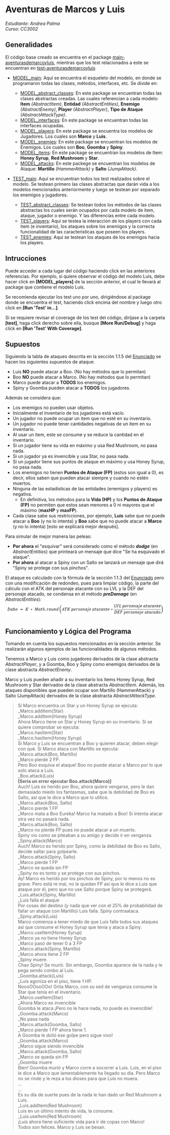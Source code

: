 # Aventuras de Marcos y Luis
_Estudiante: Andrea Palma_ <br>
_Curso: CC3002_ <br>


## Generalidades
El código base creado se encuentra en el package
[main-aventurasdemarcoyluis](src/main/java/com/aventurasdemarcoyluis),
mientras que los test relacionados a este se encuentran en 
[test-aventurasdemarcoyluis](src/test/java/com/aventurasdemarcoyluis) <br>
- [MODEL_main](src/main/java/com/aventurasdemarcoyluis): Aquí se encuentra el esqueleto del modelo,
en donde se programaron
todas las clases, métodos, interfaces, etc. Se divide en: <br>

  - [MODEL_abstract_classes](src/main/java/com/aventurasdemarcoyluis/abstract_classes):
  En este package se encuentran todas las clases abstractas creadas.
Las cuales referencian a cada modelo: **Item** _(AbstractItem)_, **Entidad** _(AbstractEntities)_,
  **Enemigo** _(AbstractEnemy)_, **Player** _(AbstractPlayer)_, **Tipo de Ataque** _(AbstractAttackType)_. <br>
  - [MODEL_interfaces](src/main/java/com/aventurasdemarcoyluis/interfaces):
  En este package se encuentran todas las interfaces ocupadas. <br>
  - [MODEL_players](src/main/java/com/aventurasdemarcoyluis/players):
  En este package se encuentra los modelos de Jugadores. Los cuales son **Marco** y **Luis**. <br>
  - [MODEL_enemies](src/main/java/com/aventurasdemarcoyluis/enemies):
  En este package se encuentran los modelos de Enemigos. Los cuales son **Boo**, **Goomba** y **Spiny**. <br>
  - [MODEL_items](src/main/java/com/aventurasdemarcoyluis/items):
  En este package se encuentran los modelos de Item: **Honey Syrup**, **Red Mushroom** y **Star**. <br>
  - [MODEL_attacks](src/main/java/com/aventurasdemarcoyluis/items):
  En este packege se encuentran los modelos de Ataque: **Martillo** _(HammerAttack)_ y **Salto** _(JumpAttack)_.<br>

- [TEST_main](src/test/java/com/aventurasdemarcoyluis): Aquí se encuentran todos los test realizados
sobre el modelo. Se testean primero las clases abstractas que darán vida a los modelos mencionados anteriormente
y luego se testean por separado los enemigos y jugadores. <br>
  - [TEST_abstract_classes](src/test/java/com/aventurasdemarcoyluis/abstract_classes):
Se testean todos los métodos de las clases abstractas los cuales serán ocupados por cada modelo de item,
ataque, jugador o enemigo. Y las diferencias entre cada modelo. <br>
  - [TEST_players](src/test/java/com/aventurasdemarcoyluis/players):
Aquí se testea la interacción de los players con cada item (e inventario), los ataques sobre los enemigos y la correcta
funcionalidad de las características que poseen los players.  <br>
  - [TEST_enemies](src/test/java/com/aventurasdemarcoyluis/enemies):
Aquí se testean los ataques de los enemigos hacia los players. <br>

## Intrucciones
Puede acceder a cada lugar del código haciendo click en las anteriores referencias. Por ejemplo,
si quiere observar el código del modelo Luis, debe hacer click en **[MODEL_players]** de la sección anterior,
el cual le llevará al package que contiene el modelo Luis. <br>

Se recomienda ejecutar los test uno por uno, dirigiéndose al package donde
se encuentra el test, haciendo click encima del nombre y luego otro click en **[Run 'Test' in...]**.<br>

Si se requiere revisar el coverage de los test del código, diríjase a la carpeta **[test]**, haga click derecho sobre ella,
busque **[More Run/Debug]** y haga click en **[Run 'Test' With Coverage]**.

## Supuestos
Siguiendo la tabla de ataques descrita en la sección 1.1.5 del
[Enunciado](https://www.u-cursos.cl/ingenieria/2021/2/CC3002/1/tareas/r/2021091617049EBCB4003D150FF0__Enunciado_Tarea_01.pdf)
se hacen los siguientes supuestos de ataque:
- Luis **NO** puede atacar a Boo. (No hay métodos que lo permitan)
- Boo **NO** puede atacar a Marco. (No hay métodos que lo permitan)
- Marco puede atacar a **TODOS** los enemigos.
- Spiny y Goomba pueden atacar a **TODOS** los jugadores.

Además se considera que:

- Los enemigos no pueden usar objetos.
- Inicialmente el inventario de los jugadores está vacío.
- Un jugador no puede ocupar un item que no esté en su inventario.
- Un jugador no puede tener cantidades negativas de un item en su inventario.
- Al usar un item, este se consume y se reduce la cantidad en el inventario.
- Si un jugador tiene su vida en máximo y usa Red Mushroom, no pasa nada.
- Si un jugador ya es invencible y usa Star, no pasa nada.
- Si un jugador tiene sus puntos de ataque en máximo y usa Honey Syrup, no pasa nada.
- Los enemigos no tienen **Puntos de Ataque (FP)** (estos son igual a 0), es decir,
ellos saben que pueden atacar siempre y cuando no estén muertos.
- Ninguna de las estadísticas de las entidades (enemigos y players) es negativa.
    - En definitiva, los métodos para la **Vida (HP)** y los **Puntos de Ataque (FP)**
  no permiten que estos sean menores a 0 ni mayores que el máximo (**maxHP** y **maxFP**).
- Cada clase sabe sus restricciones, por ejemplo, **Luis** sabe que no puede atacar a **Boo**
  (y no lo intenta) y **Boo** sabe que no puede atacar a **Marco** (y no lo intenta) 
[esto se explicará mejor después].

Para simular de mejor manera las peleas:

- **Por ahora** el "esquivar" será considerado como el método ***dodge*** (en _AbstractEntities_)
que printeará un mensaje que dice "Se ha esquivado el ataque".
- **Por ahora** al atacar a Spiny con un Salto se lanzará un mensaje que dirá "Spiny se 
protege con sus pinchos".

El ataque es calculado con la fórmula de la sección 1.1.3 del
[Enunciado](https://www.u-cursos.cl/ingenieria/2021/2/CC3002/1/tareas/r/2021091617049EBCB4003D150FF0__Enunciado_Tarea_01.pdf)
pero con una modificación de redondeo, pues para limpiar código, la parte del
cálculo con el ATK del personaje atacante con su LVL y la DEF del personaje atacado, 
se condensa en el método ***preDamage*** (en _AbstractEntities_):
![Calculo del daño](assets/Dano.png)

## Funcionamiento y Lógica del Programa

Tomando en cuenta los supuestos mencionados en la sección anterior. Se realizarán
algunos ejemplos de las funcionalidades de algunos métodos.

Tenemos a Marco y Luis como jugadores derivados de la clase abstracta _AbstractPlayer_,
y a Goomba, Boo y Spiny como enemigos derivados de la clase abstracta _AbstractEnemy_.

Marco y Luis pueden añadir a su inventario los items Honey Syrup, Red Mushroom y Star
derivados de la clase abstracta _AbstractItem_. Además, los ataques disponibles que pueden
ocupar son Martillo (HammerAttack) y Salto (JumpAttack) derivados de la clase abstracta
_AbstractAttackType_.

> Si Marco encuentra un Star y un Honey Syrup se ejecuta: <br>
> _Marco.addItem(Star) <br>
> _Marco.addItem(Honey Syrup) <br>
> Ahora Marco tiene un Star y Honey Syrup en su inventario. Si se quiere comprobar se ejecuta: <br>
> _Marco.hasItem(Star) <br>
> _Marco.hasItem(Honey Syrup) <br>
> Si Marco y Luis se encuentran a Boo y quieren atacar, deben elegir con qué.
> Si Marco ataca con Martillo se ejecuta: <br>
> _Marco.attack(Boo, Martillo) <br>
> _Marco pierde 2 FP. <br>
> Pero Boo esquiva el ataque! Boo no puede atacar a Marco 
> por lo que solo ataca a Luis. <br>
> _Boo.attack(Luis) <br>
> **[Sería un error ejecutar Boo.attack(Marco)]** <br>
> Auch! Luis es herido por Boo, ahora quiere vengarse, pero
> le dan demasiado miedo los fantasmas, sabe que la debilidad de Boo es Salto, así
> que le dice a Marco que lo utilice.<br>
> _Marco.attack(Boo, Salto) <br>
> _Marco pierde 1 FP <br>
> _Marco mata a Boo
> Eureka! Marco ha matado a Boo! Si intenta atacar otra vez no pasará nada. <br>
> _Marco.attack(Boo, Salto) <br>
> _Marco no pierde FP pues no puede atacar a un muerto. <br>
> Spiny vio como se piteaban a su amigo y decide ir en venganza. <br>
> _Spiny.attack(Marco) <br>
> Auch! Marco es herido por Spiny, como la debilidad de Boo es Salto, decide
> saltar para golpearle. <br>
> _Marco.attack(Spiny, Salto) <br>
> _Marco pierde 1 FP <br>
> _Marco se queda sin FP <br>
> _Spiny no es tonto y se protege con sus pinchos. <br>
> Ay! Marco es herido por los pinchos de Spiny, por lo menos no es grave. 
> Pero está re mal, no le quedan FP así que le dice a Luis que ataque por él, pero que 
> no use Salto porque Spiny se protegerá. <br>
> _Luis.attack(Spiny, Martillo) <br>
> _Luis falla el ataque <br>
> Por cosas del destino (y nada que ver con el 25% de probabilidad de fallar
> un ataque con Martillo) Luis falla. Spiny contraataca. <br>
> _Spiny.attack(Luis) <br>
> Marco comienza a tener miedo de que Luis falle todos sus ataques así que
> consume el Honey Syrup que tenía y ataca a Spiny. <br>
> _Marco.useItem(Honey Syrup) <br>
> _Marco ya no tiene Honey Syrup <br>
> _Marco pasó de tener 0 a 3 FP <br>
> _Marco.attack(Spiny, Martillo) <br>
> _Marco ahora tiene 2 FP <br>
> _Spiny muere. <br>
> Chao Spiny! Se murió. Sin embargo, Goomba aparece de la nada y le pega
> sendo combo al Luis.  <br>
> _Goomba.attack(Luis) <br>
> _Luis agoniza en el piso, tiene 1 HP. <br>
> NoooOOooOOo! Grita Marco, con su sed de venganza consume la Star que
> tenía en el inventario. <br>
> _Marco.useItem(Star) <br>
> _Ahora Marco es invencible <br>
> Goomba le ataca ¡Pero no le hace nada, no puede es invencible!
> _Goomba.attack(Marco) <br>
> _No pasa nada <br>
> _Marco.attack(Goomba, Salto) <br>
> _Marco pierde 1 FP ahora tiene 1. <br>
> A Goomba le dolió ese golpe pero sigue vivo! <br>
> _Goomba.attack(Marco) <br>
> _Marco sigue siendo invencible <br>
> _Marco.attack(Goomba, Salto) <br>
> _Marco se queda sin FP <br>
> _Goomba muere <br>
> Bien! Goomba murió y Marco corre a socorrer a Luis. Luis, en el piso
> le dice a Marco que lamentablemente ha llegado su día. Pero Marco no se
> rinde y le reza a los dioses para que Luis no muera. <br>
> ... <br>
> ... <br>
> Es su día de suerte pues de la nada le han dado un Red Mushroom a Luis. <br>
> _Luis.addItem(Red Mushroom) <br>
> Luis en un último intento de vida, la consume. <br>
> _Luis.useItem(Red Mushroom) <br>
> ¡Luis ahora tiene suficiente vida para ir de copas con Marco! <br>
> Todos son felices. Marco y Luis se besan. <br>






